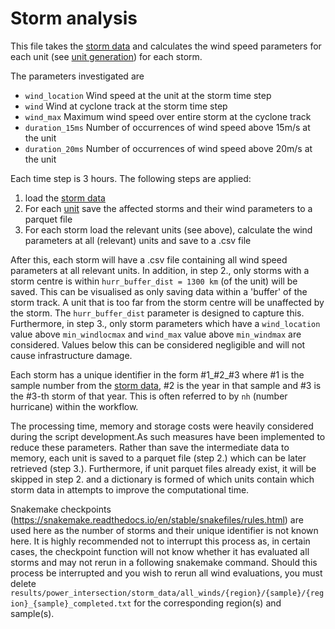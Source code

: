 # Storm analysis

This file takes the [storm data](../download/power_download_stormtracks.md) and calculates the wind speed parameters for
each unit (see [unit generation](power_intersect_grid.md)) for each storm.

The parameters investigated are
 - `wind_location` Wind speed at the unit at the storm time step
 - `wind` Wind at cyclone track at the storm time step
 - `wind_max` Maximum wind speed over entire storm at the cyclone track
 - `duration_15ms` Number of occurrences of wind speed above 15m/s at the unit
 - `duration_20ms` Number of occurrences of wind speed above 20m/s at the unit

Each time step is 3 hours. The following steps are applied:
1. load the [storm data](../download/power_download_stormtracks.md)
2. For each [unit](power_intersect_grid.md) save the affected storms and their wind parameters to a parquet file
3. For each storm load the relevant units (see above), calculate the wind parameters at all (relevant) units and save to a .csv file

After this, each storm will have a .csv file containing all wind speed parameters at all relevant units. In addition, in step 2., only
storms with a storm centre is within `hurr_buffer_dist = 1300 km` (of the unit) will be saved. This can be visualised as only saving 
data within a 'buffer' of the storm track. A unit that is too far from the storm centre will be unaffected by the storm. The
`hurr_buffer_dist` parameter is designed to capture this. Furthermore, in step 3., only storm parameters which have a
`wind_location` value above `min_windlocmax` and `wind_max` value above `min_windmax` are considered.
Values below this can be considered negligible and will not cause infrastructure damage.

Each storm has a unique identifier in the form #1_#2_#3 where #1 is the sample number from the [storm data](../download/power_download_stormtracks.md), #2 is
the year in that sample and #3 is the #3-th storm of that year. This is often referred to by `nh` (number hurricane) within the workflow.


The processing time, memory and storage costs were heavily considered during the script development.As such measures have
been implemented to reduce these parameters. Rather than save the intermediate data to memory, each unit is saved to a 
parquet file (step 2.) which can be later retrieved (step 3.). Furthermore, if unit parquet files already exist, it will
be skipped in step 2. and a dictionary is formed of which units contain which storm data in attempts to improve the
computational time. 


Snakemake checkpoints (https://snakemake.readthedocs.io/en/stable/snakefiles/rules.html) are used here as the number of
storms and their unique identifier is not known here. It is highly recommended not to interrupt this process as, in certain
cases, the checkpoint function will not know whether it has evaluated all storms and may not rerun in a following snakemake
command. Should this process be interrupted and you wish to rerun all wind evaluations, you must delete 
`results/power_intersection/storm_data/all_winds/{region}/{sample}/{region}_{sample}_completed.txt` for the corresponding region(s) and sample(s).
